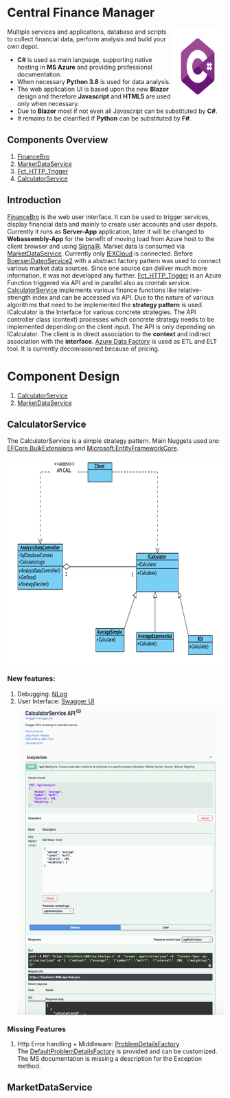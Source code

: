 # Central Finance Manager

<img src="./images/C-Sharp-01.svg" align="right"
     alt="Size Limit logo by Anton Lovchikov" width="120" height="178">

Multiple services and applications, database and scripts to collect financial data, perform analysis and build your own depot.

* **C#** is used as main language, supporting native hosting in **MS Azure** and providing professional documentation.
* When necessary **Python 3.8** is used for data analysis.
* The web application UI is based upon the new **Blazor** design and therefore **Javascript** and **HTML5** are used only when necessary.
* Due to **Blazor** most if not even all Javascript can be substituted by **C#**.
* It remains to be clearified if **Python** can be substituted by **F#**.

## Components Overview

1. [FinanceBro](https://github.com/julian-frech/CentralFinanceManagerV1/tree/master/DOTNET/FinanceBro) 
2. [MarketDataService](https://github.com/julian-frech/CentralFinanceManagerV1/tree/master/DOTNET/MarketDataService) 
3. [Fct_HTTP_Trigger](https://github.com/julian-frech/CentralFinanceManagerV1/tree/master/DOTNET/Fct_HTTP_Trigger) 
4. [CalculatorService](https://github.com/julian-frech/CentralFinanceManagerV1/tree/NewReadMe/DOTNET/CalculatorService)

## Introduction

[FinanceBro](https://github.com/julian-frech/CentralFinanceManagerV1/tree/master/DOTNET/FinanceBro) is the web user interface. It can be used to trigger services, display financial data and mainly to create user accounts and user depots. Currently it runs as **Server-App** application, later it will be changed to **Webassembly-App** for the benefit of moving load from Azure host to the client browser and using [SignalR](https://docs.microsoft.com/de-de/aspnet/core/tutorials/signalr-blazor-webassembly?view=aspnetcore-3.1&tabs=visual-studio-mac).
Market data is consumed via [MarketDataService](https://github.com/julian-frech/CentralFinanceManagerV1/tree/master/DOTNET/MarketDataService). Currently only [IEXCloud](https://iexcloud.io) is connected.  Before [BoersenDatenService2](https://github.com/julian-frech/CentralFinanceManagerV1/tree/NewReadMe/DOTNET/BoersenDatenService2/BoersenDatenService1) with a abstract factory pattern was used to connect various market data sources. Since one source can deliver much more information, it was not developed any further. [Fct_HTTP_Trigger](https://github.com/julian-frech/CentralFinanceManagerV1/tree/master/DOTNET/Fct_HTTP_Trigger) is an Azure Function triggered via API and in parallel also as crontab service.  
[CalculatorService](https://github.com/julian-frech/CentralFinanceManagerV1/tree/NewReadMe/DOTNET/CalculatorService) implements various finance functions like relative-strength index and can be accessed via API. Due to the nature of various algorithms that need to be implemented the **strategy pattern** is used. ICalculator is the Interface for various concrete strategies. The API controller class (context) processes which concrete strategy needs to be implemented depending on the client input. The API is only depending on ICalculator. The client is in direct association to the **context** and indirect association with the **interface**. 
[Azure Data Factory](https://azure.microsoft.com/de-de/services/data-factory/) is used as ETL and ELT tool. It is currently decomissioned because of pricing. 

# Component Design

1. [CalculatorService](https://github.com/julian-frech/CentralFinanceManagerV1#calculatorservice)
2. [MarketDataService](https://github.com/julian-frech/CentralFinanceManagerV1/tree/MarketDataServiceV2#marketdataservice)

## CalculatorService

The CalculatorService is a simple strategy pattern. Main Nuggets used are: 
[EFCore.BulkExtensions](https://github.com/borisdj/EFCore.BulkExtensions) and [Microsoft.EntityFrameworkCore](https://www.nuget.org/packages/Microsoft.EntityFrameworkCore).

<img src="./images/CalculatorServiceUML.png" align="center"
     alt="Strategy pattern: CalculatorService" width="720" height="480">

### New features: 

1. Debugging: [NLog](https://nlog-project.org)
2. User Interface: [Swagger UI](https://docs.microsoft.com/de-de/aspnet/core/tutorials/getting-started-with-swashbuckle?view=aspnetcore-3.1&tabs=visual-studio-mac)<br />
<img src="./images/CalculatorServiceSwaggerApi.png" align="center"
     alt="Strategy pattern: CalculatorService" width="480" height="720">

### Missing Features
1. Http Error handling + Middleware: [ProblemDetailsFactory](https://docs.microsoft.com/en-us/aspnet/core/web-api/handle-errors?view=aspnetcore-3.1#client-error-response)<br />
The [DefaultProblemDetailsFactory](https://github.com/dotnet/aspnetcore/blob/master/src/Mvc/Mvc.Core/src/Infrastructure/DefaultProblemDetailsFactory.cs) is provided and can be customized. The MS documentation is missing a description for the Exception method.


## MarketDataService
